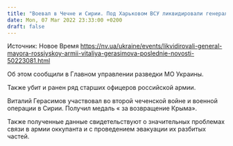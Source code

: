 ```yaml
---
title: "Воевал в Чечне и Сирии. Под Харьковом ВСУ ликвидировали генерал-майора российской армии"
date: Mon, 07 Mar 2022 23:33:00 +0200
draft: false
---
```

Источник: Новое Время https://nv.ua/ukraine/events/likvidirovali-general-mayora-rossiyskoy-armii-vitaliya-gerasimova-poslednie-novosti-50223081.html


Об этом сообщили в Главном управлении разведки МО Украины.

Также убит и ранен ряд старших офицеров российской армии.

Виталий Герасимов участвовал во второй чеченской войне и военной операции в Сирии. Получил медаль « за возвращение Крыма».

Также полученные данные свидетельствуют о значительных проблемах связи в армии оккупанта и с проведением эвакуации их разбитых частей.
